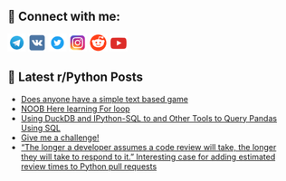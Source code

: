 ## 🔎 Connect with me:
[<img src="https://github.com/bullbesh/bullbesh/blob/main/images/Telegram.png" width="32" height="32" />](https://t.me/bullbesh)
[<img src="https://github.com/bullbesh/bullbesh/blob/main/images/VK.png" width="32" height="32" />](https://vk.com/bullbesh)
[<img src="https://github.com/bullbesh/bullbesh/blob/main/images/Twitter.png" width="32" height="32" />](https://twitter.com/bullbesh1)
[<img src="https://github.com/bullbesh/bullbesh/blob/main/images/Instagram.png" width="32" height="32" />](https://www.instagram.com/bullbesh)
[<img src="https://github.com/bullbesh/bullbesh/blob/main/images/Reddit.png" width="32" height="32" />](https://www.reddit.com/user/bullbesh)
[<img src="https://github.com/bullbesh/bullbesh/blob/main/images/YouTube.png" width="32" height="32" />](https://www.youtube.com/channel/UCtfjRs6uzgq5mfm8S06WTcg)

## 📕 Latest r/Python Posts
<!-- BLOG-POST-LIST:START -->
- [Does anyone have a simple text based game](https://www.reddit.com/r/Python/comments/z7a5dx/does_anyone_have_a_simple_text_based_game/)
- [NOOB Here learning For loop](https://www.reddit.com/r/Python/comments/z79io0/noob_here_learning_for_loop/)
- [Using DuckDB and IPython-SQL to and Other Tools to Query Pandas Using SQL](https://www.reddit.com/r/Python/comments/z78h79/using_duckdb_and_ipythonsql_to_and_other_tools_to/)
- [Give me a challenge!](https://www.reddit.com/r/Python/comments/z789f7/give_me_a_challenge/)
- [“The longer a developer assumes a code review will take, the longer they will take to respond to it.” Interesting case for adding estimated review times to Python pull requests](https://www.reddit.com/r/Python/comments/z7801k/the_longer_a_developer_assumes_a_code_review_will/)
<!-- BLOG-POST-LIST:END -->
